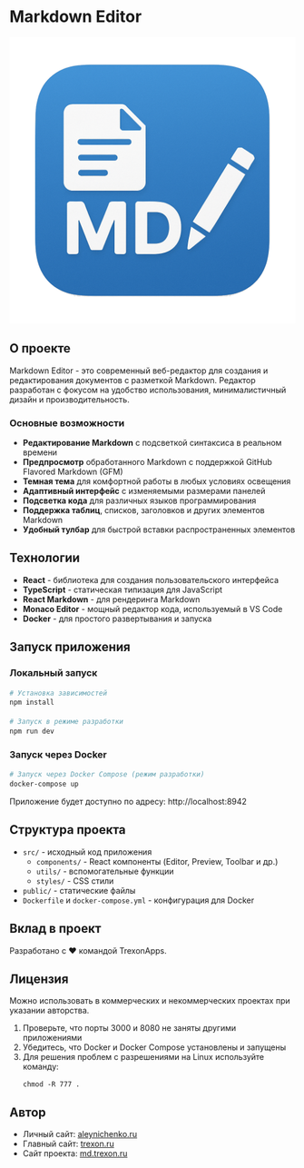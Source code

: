 # Markdown Editor

![Markdown](public/md.png)

## О проекте

Markdown Editor - это современный веб-редактор для создания и редактирования документов с разметкой Markdown. Редактор разработан с фокусом на удобство использования, минималистичный дизайн и производительность.

### Основные возможности

- **Редактирование Markdown** с подсветкой синтаксиса в реальном времени
- **Предпросмотр** обработанного Markdown с поддержкой GitHub Flavored Markdown (GFM)
- **Темная тема** для комфортной работы в любых условиях освещения
- **Адаптивный интерфейс** с изменяемыми размерами панелей
- **Подсветка кода** для различных языков программирования
- **Поддержка таблиц**, списков, заголовков и других элементов Markdown
- **Удобный тулбар** для быстрой вставки распространенных элементов

## Технологии

- **React** - библиотека для создания пользовательского интерфейса
- **TypeScript** - статическая типизация для JavaScript
- **React Markdown** - для рендеринга Markdown
- **Monaco Editor** - мощный редактор кода, используемый в VS Code
- **Docker** - для простого развертывания и запуска

## Запуск приложения

### Локальный запуск

```bash
# Установка зависимостей
npm install

# Запуск в режиме разработки
npm run dev
```

### Запуск через Docker

```bash
# Запуск через Docker Compose (режим разработки)
docker-compose up
```

Приложение будет доступно по адресу: http://localhost:8942

## Структура проекта

- `src/` - исходный код приложения
  - `components/` - React компоненты (Editor, Preview, Toolbar и др.)
  - `utils/` - вспомогательные функции
  - `styles/` - CSS стили
- `public/` - статические файлы
- `Dockerfile` и `docker-compose.yml` - конфигурация для Docker

## Вклад в проект

Разработано с ❤️ командой TrexonApps.

## Лицензия

Можно использовать в коммерческих и некоммерческих проектах при указании авторства.

1. Проверьте, что порты 3000 и 8080 не заняты другими приложениями
2. Убедитесь, что Docker и Docker Compose установлены и запущены
3. Для решения проблем с разрешениями на Linux используйте команду:
   ```
   chmod -R 777 .
   ```



## Автор

- Личный сайт: [aleynichenko.ru](https://aleynichenko.ru/)
- Главный сайт: [trexon.ru](http://trexon.ru/)
- Сайт проекта: [md.trexon.ru](http://md.trexon.ru)

